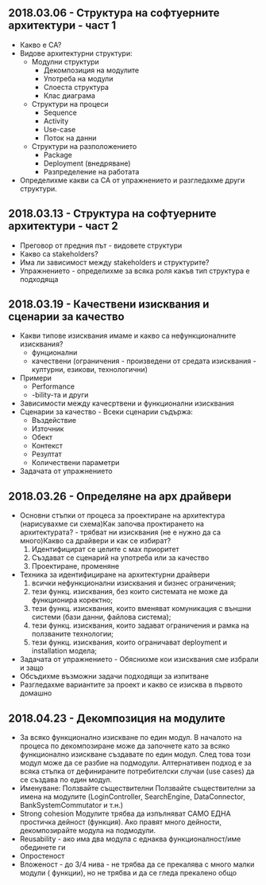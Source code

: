 ## 2018.03.06 - Структура на софтуерните архитектури - част 1

* Какво е СА?
* Видове архитектурни структури:
  * Модулни структури
    * Декомпозиция на модулите
    * Употреба на модули
    * Слоеста структура
    * Клас диаграма
  * Структури на процеси
    * Sequence
    * Activity
    * Use-case
    * Поток на данни
  * Структури на разположението
    * Package
    * Deployment (внедряване)
    * Разпределение на работата
* Определихме какви са СА от упражнението и разгледахме други структури.


## 2018.03.13 - Структура на софтуерните архитектури - част 2

* Преговор от предния път - видовете структури
* Какво са stakeholders?
* Има ли зависимост между stakeholders и структурите?
* Упражнението - определихме за всяка роля какъв тип структура е подходяща


## 2018.03.19 - Качествени изисквания и сценарии за качество

* Какви типове изисквания имаме и какво са нефункционалните изисквания?
  * фунционални
  * качествени (ограничения - произведени от средата изисквания - културни, езикови, технологични)
* Примери
  * Performance
  * -bility-та  и други
* Зависимости между качесртвени и функционални изисквания
* Сценарии за качество - Всеки сценарии съдържа:
  * Въздействие
  * Източник
  * Обект
  * Контекст
  * Резултат
  * Количествени параметри
* Задачата от упражнението


## 2018.03.26 - Определяне на арх драйвери

* Основни стъпки от процеса за проектиране на архитектура (нарисувахме си схема)Как започва проктирането на архитектурата? - трябват ни изисквания (не е нужно да са много)Какво са драйвери и как се избират?
  1. Идентифицират се целите с мах приоритет
  2. Създават се сценарий на употреба или за качество
  3. Проектиране, променяне
* Техника за идентифициране на архитектурни драйвери
  1. всички нефункционални изисквания и бизнес ограничения;
  2. тези функц. изисквания, без които системата не може да функционира коректно;
  3. тези функц. изисквания, които вменяват комуникация с външни системи (бази данни, файлова система);
  4. тези функц. изисквания, които задават ограничения и рамка на ползваните технологии;
  5. тези функц. изисквания, които ограничават deployment и installation модела;
* Задачата от упражнението - Обяснихме кои изисквания сме избрали и защо
* Обсъдихме възможни задачи подходящи за изпитване
* Разгледахме вариантите за проект и какво се изисква в първото домашно

## 2018.04.23 - Декомпозиция на модулите

* За всяко функционално изискване по един модул.
В началото на процеса по декомпозиране може да започнете като за всяко функционално изискване създавате по един модул. След това този модул може да се разбие на подмодули. Алтернативен подход е за всяка стъпка от дефинираните потребителски случаи (use cases) да се създава по един модул.
* Именуване: Ползвайте съществителни
Ползвайте съществителни за имена на модулите (LoginController, SearchEngine, DataConnector, BankSystemCommutator и т.н.)
* Strong cohesion
Модулите трябва да изпълняват САМО ЕДНА простичка дейност (функция). Ако правят много дейности, декомпозирайте модула на подмодули.
* Reusability - ако има два модула с еднаква функционалност/име обединете ги
* Опростеност
* Вложеност - до 3/4 нива - не трябва да се прекалява с много малки модули ( функции), но не трябва и да се гледа прекалено общо
